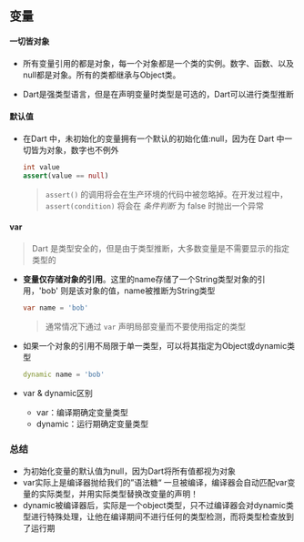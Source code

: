 ## 变量

#### 一切皆对象

* 所有变量引用的都是对象，每一个对象都是一个类的实例。数字、函数、以及null都是对象。所有的类都继承与Object类。

* Dart是强类型语言，但是在声明变量时类型是可选的，Dart可以进行类型推断


#### 默认值

* 在Dart 中，未初始化的变量拥有一个默认的初始化值:null，因为在 Dart 中一切皆为对象，数字也不例外

  ```dart
  int value 
  assert(value == null)
  ```

  > `assert()` 的调用将会在生产环境的代码中被忽略掉。在开发过程中，`assert(condition)` 将会在 *条件判断* 为 false 时抛出一个异常


####  var

  > Dart 是类型安全的，但是由于类型推断，大多数变量是不需要显示的指定类型的

  * **变量仅存储对象的引用**。这里的name存储了一个String类型对象的引用，'bob' 则是该对象的值，name被推断为String类型

    ```dart
    var name = 'bob'
    ```
    > 通常情况下通过 `var` 声明局部变量而不要使用指定的类型


  * 如果一个对象的引用不局限于单一类型，可以将其指定为Object或dynamic类型

    ```dart
    dynamic name = 'bob'
    ```

  * var & dynamic区别

      * var：编译期确定变量类型
      * dynamic：运行期确定变量类型
      
    
    
    
### 总结
* 为初始化变量的默认值为null，因为Dart将所有值都视为对象
* var实际上是编译器抛给我们的”语法糖“ 一旦被编译，编译器会自动匹配var变量的实际类型，并用实际类型替换改变量的声明！
* dynamic被编译器后，实际是一个object类型，只不过编译器会对dynamic类型进行特殊处理，让他在编译期间不进行任何的类型检测，而将类型检查放到了运行期




      
    



